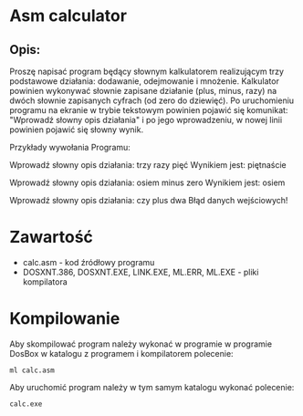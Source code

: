 # Asm calculator

## Opis:

Proszę napisać program będący słownym kalkulatorem realizującym trzy podstawowe działania: dodawanie, odejmowanie i mnożenie.
Kalkulator powinien wykonywać słownie zapisane działanie (plus, minus, razy) na dwóch słownie zapisanych cyfrach (od zero do dziewięć).
Po uruchomieniu programu na ekranie w trybie tekstowym powinien pojawić się komunikat: "Wprowadź słowny opis działania" i po jego wprowadzeniu, w nowej linii powinien pojawić się słowny wynik.

Przykłady wywołania Programu:

Wprowadź słowny opis działania: trzy razy pięć
Wynikiem jest: piętnaście

Wprowadź słowny opis działania: osiem minus zero
Wynikiem jest: osiem

Wprowadź słowny opis działania: czy plus dwa
Błąd danych wejściowych!

 
# Zawartość

* calc.asm - kod źródłowy programu
* DOSXNT.386, DOSXNT.EXE, LINK.EXE, ML.ERR, ML.EXE - pliki kompilatora

# Kompilowanie

Aby skompilować program należy wykonać w programie w programie DosBox w katalogu z programem i kompilatorem polecenie:

```
ml calc.asm
```

Aby uruchomić program należy w tym samym katalogu wykonać polecenie:
```
calc.exe
```

